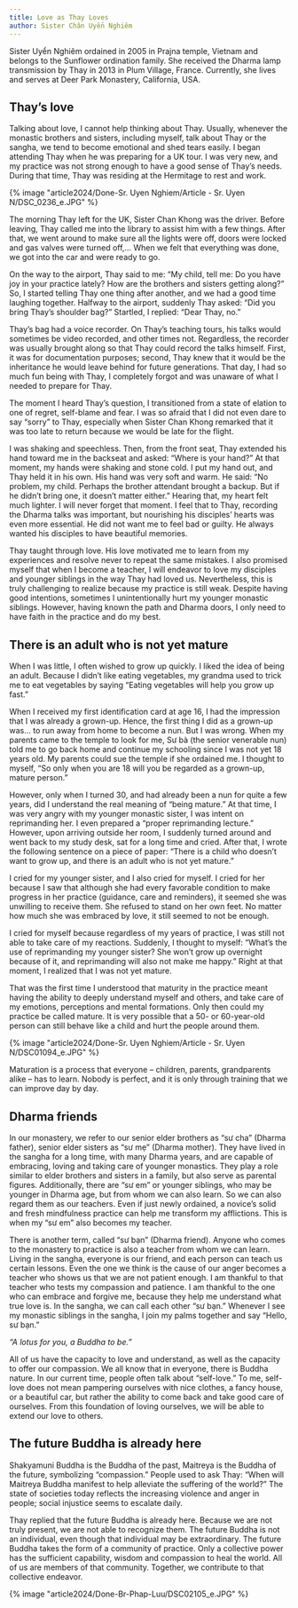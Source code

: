 ```yaml
---
title: Love as Thay Loves
author: Sister Chân Uyển Nghiêm
---
```


<p class="editors-preface">Sister Uyển Nghiêm ordained in 2005 in Prajna temple, Vietnam and belongs to the Sunflower ordination family. She received the Dharma lamp transmission by Thay in 2013 in Plum Village, France. Currently, she lives and serves at Deer Park Monastery, California, USA.</p>

## Thay’s love

Talking about love, I cannot help thinking about Thay. Usually, whenever the monastic brothers and sisters, including myself, talk about Thay or the sangha, we tend to become emotional and shed tears easily. I began attending Thay when he was preparing for a UK tour. I was very new, and my practice was not strong enough to have a good sense of Thay’s needs. During that time, Thay was residing at the Hermitage to rest and work.

{% image "article2024/Done-Sr. Uyen Nghiem/Article - Sr. Uyen N/DSC_0236_e.JPG" %}

The morning Thay left for the UK, Sister Chan Khong was the driver. Before leaving, Thay called me into the library to assist him with a few things. After that, we went around to make sure all the lights were off, doors were locked and gas valves were turned off,… When we felt that everything was done, we got into the car and were ready to go.

On the way to the airport, Thay said to me: “My child, tell me: Do you have joy in your practice lately? How are the brothers and sisters getting along?” So, I started telling Thay one thing after another, and we had a good time laughing together. Halfway to the airport, suddenly Thay asked: “Did you bring Thay’s shoulder bag?” Startled, I replied: “Dear Thay, no.”

Thay’s bag had a voice recorder. On Thay’s teaching tours, his talks would sometimes be video recorded, and other times not. Regardless, the recorder was usually brought along so that Thay could record the talks himself. First, it was for documentation purposes; second, Thay knew that it would be the inheritance he would leave behind for future generations. That day, I had so much fun being with Thay, I completely forgot and was unaware of what I needed to prepare for Thay.

The moment I heard Thay’s question, I transitioned from a state of elation to one of regret, self-blame and fear. I was so afraid that I did not even dare to say “sorry” to Thay, especially when Sister Chan Khong remarked that it was too late to return because we would be late for the flight.

I was shaking and speechless. Then, from the front seat, Thay extended his hand toward me in the backseat and asked: “Where is your hand?” At that moment, my hands were shaking and stone cold. I put my hand out, and Thay held it in his own. His hand was very soft and warm. He said: “No problem, my child. Perhaps the brother attendant brought a backup. But if he didn’t bring one, it doesn’t matter either.” Hearing that, my heart felt much lighter. I will never forget that moment. I feel that to Thay, recording the Dharma talks was important, but nourishing his disciples’ hearts was even more essential. He did not want me to feel bad or guilty. He always wanted his disciples to have beautiful memories.

Thay taught through love. His love motivated me to learn from my experiences and resolve never to repeat the same mistakes. I also promised myself that when I become a teacher, I will endeavor to love my disciples and younger siblings in the way Thay had loved us. Nevertheless, this is truly challenging to realize because my practice is still weak. Despite having good intentions, sometimes I unintentionally hurt my younger monastic siblings. However, having known the path and Dharma doors, I only need to have faith in the practice and do my best.

## There is an adult who is not yet mature

When I was little, I often wished to grow up quickly. I liked the idea of being an adult. Because I didn’t like eating vegetables, my grandma used to trick me to eat vegetables by saying “Eating vegetables will help you grow up fast.”

When I received my first identification card at age 16, I had the impression that I was already a grown-up. Hence, the first thing I did as a grown-up was… to run away from home to become a nun. But I was wrong. When my parents came to the temple to look for me, Sư bà (the senior venerable nun) told me to go back home and continue my schooling since I was not yet 18 years old. My parents could sue the temple if she ordained me. I thought to myself, “So only when you are 18 will you be regarded as a grown-up, mature person.”

However, only when I turned 30, and had already been a nun for quite a few years, did I understand the real meaning of “being mature.” At that time, I was very angry with my younger monastic sister, I was intent on reprimanding her. I even prepared a “proper reprimanding lecture.” However, upon arriving outside her room, I suddenly turned around and went back to my study desk, sat for a long time and cried. After that, I wrote the following sentence on a piece of paper: “There is a child who doesn’t want to grow up, and there is an adult who is not yet mature.”

I cried for my younger sister, and I also cried for myself. I cried for her because I saw that although she had every favorable condition to make progress in her practice (guidance, care and reminders), it seemed she was unwilling to receive them. She refused to stand on her own feet. No matter how much she was embraced by love, it still seemed to not be enough.

I cried for myself because regardless of my years of practice, I was still not able to take care of my reactions. Suddenly, I thought to myself: “What’s the use of reprimanding my younger sister? She won’t grow up overnight because of it, and reprimanding will also not make me happy.” Right at that moment, I realized that I was not yet mature.

That was the first time I understood that maturity in the practice meant having the ability to deeply understand myself and others, and take care of my emotions, perceptions and mental formations. Only then could my practice be called mature. It is very possible that a 50- or 60-year-old person can still behave like a child and hurt the people around them.

{% image "article2024/Done-Sr. Uyen Nghiem/Article - Sr. Uyen N/DSC01094_e.JPG" %}

Maturation is a process that everyone – children, parents, grandparents alike – has to learn. Nobody is perfect, and it is only through training that we can improve day by day.

## Dharma friends

In our monastery, we refer to our senior elder brothers as “sư cha” (Dharma father), senior elder sisters as “sư mẹ” (Dharma mother). They have lived in the sangha for a long time, with many Dharma years, and are capable of embracing, loving and taking care of younger monastics. They play a role similar to elder brothers and sisters in a family, but also serve as parental figures. Additionally, there are “sư em” or younger siblings, who may be younger in Dharma age, but from whom we can also learn. So we can also regard them as our teachers. Even if just newly ordained, a novice’s solid and fresh mindfulness practice can help me transform my afflictions. This is when my “sư em” also becomes my teacher.

There is another term, called “sư bạn” (Dharma friend). Anyone who comes to the monastery to practice is also a teacher from whom we can learn. Living in the sangha, everyone is our friend, and each person can teach us certain lessons. Even the one we think is the cause of our anger becomes a teacher who shows us that we are not patient enough. I am thankful to that teacher who tests my compassion and patience. I am thankful to the one who can embrace and forgive me, because they help me understand what true love is. In the sangha, we can call each other “sư bạn.” Whenever I see my monastic siblings in the sangha, I join my palms together and say “Hello, sư bạn.”

*“A lotus for you, a Buddha to be.”*

All of us have the capacity to love and understand, as well as the capacity to offer our compassion. We all know that in everyone, there is Buddha nature. In our current time, people often talk about “self-love.” To me, self-love does not mean pampering ourselves with nice clothes, a fancy house, or a beautiful car, but rather the ability to come back and take good care of ourselves. From this foundation of loving ourselves, we will be able to extend our love to others.

## The future Buddha is already here

Shakyamuni Buddha is the Buddha of the past, Maitreya is the Buddha of the future, symbolizing “compassion.” People used to ask Thay: “When will Maitreya Buddha manifest to help alleviate the suffering of the world?” The state of societies today reflects the increasing violence and anger in people; social injustice seems to escalate daily.

Thay replied that the future Buddha is already here. Because we are not truly present, we are not able to recognize them. The future Buddha is not an individual, even though that individual may be extraordinary. The future Buddha takes the form of a community of practice. Only a collective power has the sufficient capability, wisdom and compassion to heal the world. All of us are members of that community. Together, we contribute to that collective endeavor.

<div class="article-end"></div>

{% image "article2024/Done-Br-Phap-Luu/DSC02105_e.JPG" %}
